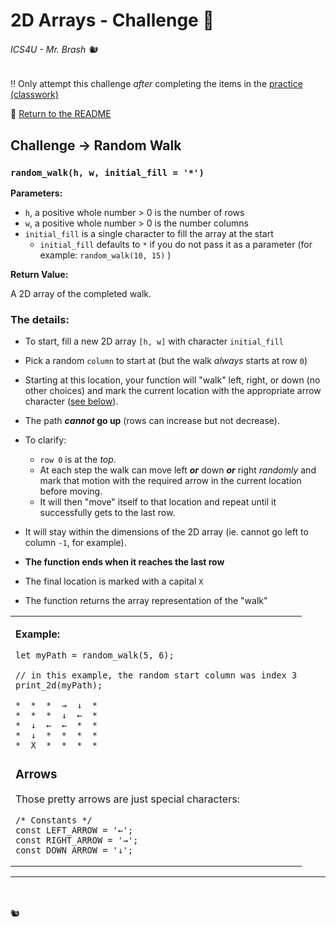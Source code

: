 # 2D Arrays - Challenge 🤔

###### ICS4U - Mr. Brash 🐿️

‼️ Only attempt this challenge _after_ completing the items in the [practice (classwork)](./PRACTICE.md)

🔗 [Return to the README](../README.md)

## Challenge → Random Walk

### `random_walk(h, w, initial_fill = '*')`

**Parameters:**

- `h`, a positive whole number > 0 is the number of rows
- `w`, a positive whole number > 0 is the number columns
- `initial_fill` is a single character to fill the array at the start
    - `initial_fill` defaults to `*` if you do not pass it as a parameter (for example: `random_walk(10, 15)` )

**Return Value:**

A 2D array of the completed walk.

### The details:
 
- To start, fill a new 2D array `[h, w]` with character `initial_fill`
 
- Pick a random `column` to start at (but the walk _always_ starts at row `0`)  
 
- Starting at this location, your function will "walk" left, right, or down (no other choices) and mark the current location with the appropriate arrow character ([see below](#arrows)). 
 
- The path **_cannot_ go up** (rows can increase but not decrease).  
 
- To clarify:  
    - `row 0` is at the _top_.  
    - At each step the walk can move left **_or_** down **_or_** right _randomly_ and mark that motion with the required arrow in the current location before moving.  
    - It will then "move" itself to that location and repeat until it successfully gets to the last row. 
 
- It will stay within the dimensions of the 2D array (ie. cannot go left to column `-1`, for example). 
 
- **The function ends when it reaches the last row**  

- The final location is marked with a capital `X`
 
- The function returns the array representation of the "walk"

<table><tr><td> 

**Example:**

```JS
let myPath = random_walk(5, 6);

// in this example, the random start column was index 3
print_2d(myPath);

*  *  *  →  ↓  *
*  *  *  ↓  ←  *
*  ↓  ←  ←  *  *
*  ↓  *  *  *  *
*  X  *  *  *  *
```

### Arrows

Those pretty arrows are just special characters:

```JS
/* Constants */
const LEFT_ARROW = '←';
const RIGHT_ARROW = '→';
const DOWN_ARROW = '↓';
```

</td></tr>
</table>

---

<br><br>
🐿️
